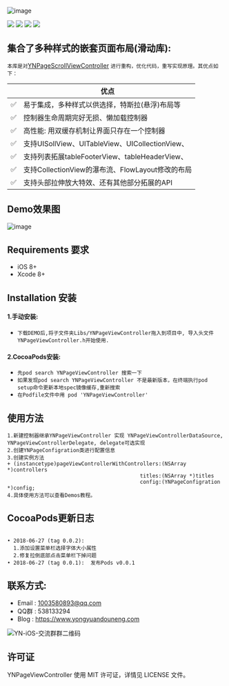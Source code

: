 ![image](http://paxdlrdk7.bkt.clouddn.com/name3.png)


![](https://img.shields.io/badge/platform-iOS-red.svg) ![](https://img.shields.io/badge/language-Objective--C-orange.svg) ![](https://img.shields.io/cocoapods/v/YNPageViewController.svg?style=flat)
![](https://img.shields.io/badge/license-MIT%20License-brightgreen.svg)


## 集合了多种样式的嵌套页面布局(滑动库):
```本库是对```[YNPageScrollViewController](https://github.com/yongyuandouneng/YNPageScrollViewController) ```进行重构，优化代码，重写实现原理。其优点如下：```

|         | 优点  |
----------|-----------------
✅  | 易于集成，多种样式以供选择，特斯拉(悬浮)布局等
✅  | 控制器生命周期完好无损、懒加载控制器
✅  | 高性能:  用双缓存机制让界面只存在一个控制器
✅  | 支持UISollView、UITableView、UICollectionView、
✅    |  支持列表拓展tableFooterView、tableHeaderView、
✅  | 支持CollectionView的瀑布流、FlowLayout修改的布局
✅  | 支持头部拉伸放大特效、还有其他部分拓展的API


## Demo效果图

![image](http://paxdlrdk7.bkt.clouddn.com/YNPageViewControllerGif.gif)


## Requirements 要求
* iOS 8+
* Xcode 8+

## Installation 安装
#### 1.手动安装:
- `下载DEMO后,将子文件夹Libs/YNPageViewController拖入到项目中, 导入头文件YNPageViewController.h开始使用.`

#### 2.CocoaPods安装:

- `先pod search YNPageViewController 搜索一下`
- `如果发现pod search YNPageViewController 不是最新版本，在终端执行pod setup命令更新本地spec镜像缓存,重新搜索`
- `在Podfile文件中用 pod 'YNPageViewController'`

## 使用方法
```
1.新建控制器继承YNPageViewController 实现 YNPageViewControllerDataSource, YNPageViewControllerDelegate, delegate可选实现
2.创建YNPageConfigration类进行配置信息
3.创建实例方法
+ (instancetype)pageViewControllerWithControllers:(NSArray *)controllers
                                           titles:(NSArray *)titles
                                           config:(YNPageConfigration *)config;
4.具体使用方法可以查看Demos教程。
```

## CocoaPods更新日志

```

• 2018-06-27 (tag 0.0.2):
  1.添加设置菜单栏选择字体大小属性
  2.修复拉倒底部点击菜单栏下掉问题
• 2018-06-27 (tag 0.0.1):  发布Pods v0.0.1
```
## 联系方式:

* Email : 1003580893@qq.com
* QQ群 : 538133294
* Blog  : https://www.yongyuandouneng.com

![YN-iOS-交流群群二维码](http://paxdlrdk7.bkt.clouddn.com/IMG_1052.JPG)

## 许可证
YNPageViewController 使用 MIT 许可证，详情见 LICENSE 文件。 
